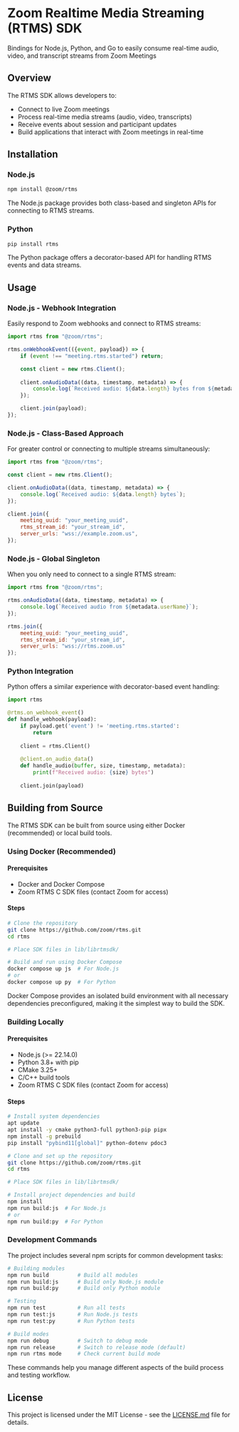 # Zoom Realtime Media Streaming (RTMS) SDK

Bindings for Node.js, Python, and Go to easily consume real-time audio, video, and transcript streams from Zoom Meetings

## Overview

The RTMS SDK allows developers to:

- Connect to live Zoom meetings
- Process real-time media streams (audio, video, transcripts)
- Receive events about session and participant updates
- Build applications that interact with Zoom meetings in real-time


## Installation

### Node.js
```bash
npm install @zoom/rtms
```

The Node.js package provides both class-based and singleton APIs for connecting to RTMS streams.

### Python
```bash
pip install rtms
```

The Python package offers a decorator-based API for handling RTMS events and data streams.

## Usage

### Node.js - Webhook Integration

Easily respond to Zoom webhooks and connect to RTMS streams:

```javascript
import rtms from "@zoom/rtms";

rtms.onWebhookEvent(({event, payload}) => {
    if (event !== "meeting.rtms.started") return;

    const client = new rtms.Client();
    
    client.onAudioData((data, timestamp, metadata) => {
        console.log(`Received audio: ${data.length} bytes from ${metadata.userName}`);
    });

    client.join(payload);
});
```

### Node.js - Class-Based Approach

For greater control or connecting to multiple streams simultaneously:

```javascript
import rtms from "@zoom/rtms";

const client = new rtms.Client();

client.onAudioData((data, timestamp, metadata) => {
    console.log(`Received audio: ${data.length} bytes`);
});

client.join({
    meeting_uuid: "your_meeting_uuid",
    rtms_stream_id: "your_stream_id",
    server_urls: "wss://example.zoom.us",
});
```

### Node.js - Global Singleton

When you only need to connect to a single RTMS stream:

```javascript
import rtms from "@zoom/rtms";

rtms.onAudioData((data, timestamp, metadata) => {
    console.log(`Received audio from ${metadata.userName}`);
});

rtms.join({
    meeting_uuid: "your_meeting_uuid",
    rtms_stream_id: "your_stream_id",
    server_urls: "wss://rtms.zoom.us"
});
```

### Python Integration

Python offers a similar experience with decorator-based event handling:

```python
import rtms

@rtms.on_webhook_event()
def handle_webhook(payload):
    if payload.get('event') != 'meeting.rtms.started':
        return
    
    client = rtms.Client()
    
    @client.on_audio_data()
    def handle_audio(buffer, size, timestamp, metadata):
        print(f"Received audio: {size} bytes")
    
    client.join(payload)
```

## Building from Source

The RTMS SDK can be built from source using either Docker (recommended) or local build tools.

### Using Docker (Recommended)

#### Prerequisites
- Docker and Docker Compose
- Zoom RTMS C SDK files (contact Zoom for access)

#### Steps
```bash
# Clone the repository
git clone https://github.com/zoom/rtms.git
cd rtms

# Place SDK files in lib/librtmsdk/

# Build and run using Docker Compose
docker compose up js  # For Node.js
# or
docker compose up py  # For Python
```

Docker Compose provides an isolated build environment with all necessary dependencies preconfigured, making it the simplest way to build the SDK.

### Building Locally

#### Prerequisites
- Node.js (>= 22.14.0)
- Python 3.8+ with pip
- CMake 3.25+
- C/C++ build tools
- Zoom RTMS C SDK files (contact Zoom for access)

#### Steps
```bash
# Install system dependencies
apt update
apt install -y cmake python3-full python3-pip pipx
npm install -g prebuild
pip install "pybind11[global]" python-dotenv pdoc3

# Clone and set up the repository
git clone https://github.com/zoom/rtms.git
cd rtms

# Place SDK files in lib/librtmsdk/

# Install project dependencies and build
npm install
npm run build:js  # For Node.js
# or
npm run build:py  # For Python
```

### Development Commands

The project includes several npm scripts for common development tasks:

```bash
# Building modules
npm run build         # Build all modules
npm run build:js      # Build only Node.js module
npm run build:py      # Build only Python module

# Testing
npm run test          # Run all tests
npm run test:js       # Run Node.js tests
npm run test:py       # Run Python tests

# Build modes
npm run debug         # Switch to debug mode
npm run release       # Switch to release mode (default)
npm run rtms mode     # Check current build mode
```

These commands help you manage different aspects of the build process and testing workflow.

## License

This project is licensed under the MIT License - see the [LICENSE.md](LICENSE.md) file for details.